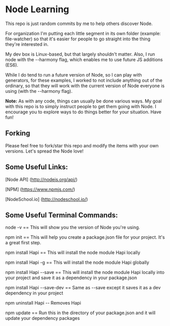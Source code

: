 Node Learning
=============

This repo is just random commits by me to help others discover Node.

For organization I'm putting each little segment in its own folder (example: file-watcher) so that it's easier for people to go straight into the thing they're interested in.

My dev box is Linux-based, but that largely shouldn't matter. Also, I run node with the --harmony flag, which enables me to use future JS additions (ES6).

While I do tend to run a future version of Node, so I can play with generators, for these examples, I worked to not include anything out of the ordinary, so that they will work with the current version of Node everyone is using (with the --harmony flag).

**Note:** As with any code, things can usually be done various ways. My goal with this repo is to simply instruct people to get them going with Node. I encourage you to explore ways to do things better for your situation. Have fun!

## Forking

Please feel free to fork/star this repo and modify the items with your own versions. Let's spread the Node love!

## Some Useful Links:

[Node API] (http://nodejs.org/api/)

[NPM] (https://www.npmjs.com/)

[NodeSchool.io] (http://nodeschool.io/)

## Some Useful Terminal Commands:

node -v == This will show you the version of Node you're using.

npm init == This will help you create a package.json file for your project. It's a great first step.

npm install Hapi == This will install the node module Hapi locally

npm install Hapi -g == This will install the node module Hapi globally

npm install Hapi --save == This will install the node module Hapi locally into your project and save it as a dependency in your package.json

npm install Hapi --save-dev == Same as --save except it saves it as a dev dependency in your project

npm uninstall Hapi -- Removes Hapi

npm update == Run this in the directory of your package.json and it will update your dependency packages
